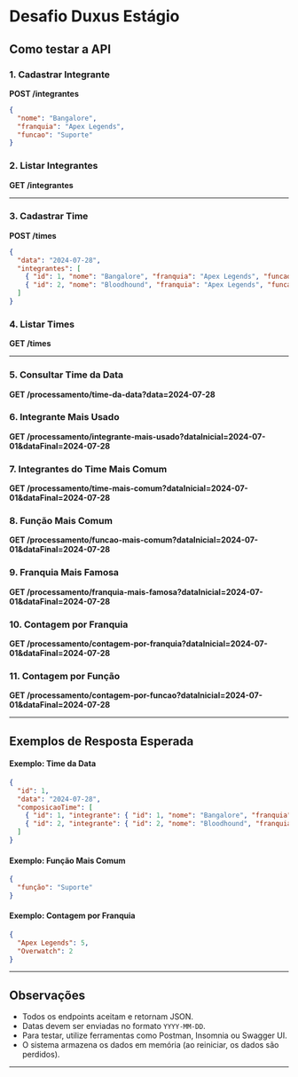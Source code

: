 
# Desafio Duxus Estágio

## Como testar a API

### 1. Cadastrar Integrante
**POST /integrantes**
```json
{
  "nome": "Bangalore",
  "franquia": "Apex Legends",
  "funcao": "Suporte"
}
```

### 2. Listar Integrantes
**GET /integrantes**

---

### 3. Cadastrar Time
**POST /times**
```json
{
  "data": "2024-07-28",
  "integrantes": [
    { "id": 1, "nome": "Bangalore", "franquia": "Apex Legends", "funcao": "Suporte" },
    { "id": 2, "nome": "Bloodhound", "franquia": "Apex Legends", "funcao": "Scout" }
  ]
}
```

### 4. Listar Times
**GET /times**

---

### 5. Consultar Time da Data
**GET /processamento/time-da-data?data=2024-07-28**

### 6. Integrante Mais Usado
**GET /processamento/integrante-mais-usado?dataInicial=2024-07-01&dataFinal=2024-07-28**

### 7. Integrantes do Time Mais Comum
**GET /processamento/time-mais-comum?dataInicial=2024-07-01&dataFinal=2024-07-28**

### 8. Função Mais Comum
**GET /processamento/funcao-mais-comum?dataInicial=2024-07-01&dataFinal=2024-07-28**

### 9. Franquia Mais Famosa
**GET /processamento/franquia-mais-famosa?dataInicial=2024-07-01&dataFinal=2024-07-28**

### 10. Contagem por Franquia
**GET /processamento/contagem-por-franquia?dataInicial=2024-07-01&dataFinal=2024-07-28**

### 11. Contagem por Função
**GET /processamento/contagem-por-funcao?dataInicial=2024-07-01&dataFinal=2024-07-28**

---

## Exemplos de Resposta Esperada

#### Exemplo: Time da Data
```json
{
  "id": 1,
  "data": "2024-07-28",
  "composicaoTime": [
    { "id": 1, "integrante": { "id": 1, "nome": "Bangalore", "franquia": "Apex Legends", "funcao": "Suporte" } },
    { "id": 2, "integrante": { "id": 2, "nome": "Bloodhound", "franquia": "Apex Legends", "funcao": "Scout" } }
  ]
}
```

#### Exemplo: Função Mais Comum
```json
{
  "função": "Suporte"
}
```

#### Exemplo: Contagem por Franquia
```json
{
  "Apex Legends": 5,
  "Overwatch": 2
}
```

---

## Observações
- Todos os endpoints aceitam e retornam JSON.
- Datas devem ser enviadas no formato `YYYY-MM-DD`.
- Para testar, utilize ferramentas como Postman, Insomnia ou Swagger UI.
- O sistema armazena os dados em memória (ao reiniciar, os dados são perdidos).

---
